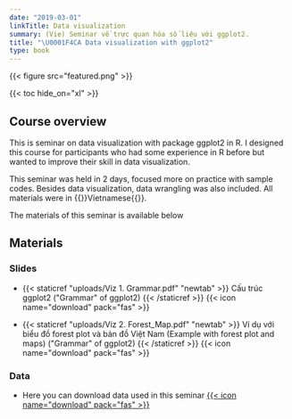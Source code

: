 ```yaml
---
date: "2019-03-01"
linkTitle: Data visualization
summary: (Vie) Seminar về trực quan hóa số liệu với ggplot2.
title: "\U0001F4CA Data visualization with ggplot2"
type: book
---
```


{{< figure src="featured.png" >}}

{{< toc hide_on="xl" >}}

## Course overview

This is seminar on data visualization with package ggplot2 in R. I designed this course for participants who had some experience in R before but wanted to improve their skill in data visualization. 


This seminar was held in 2 days, focused more on practice with sample codes. Besides data visualization, data wrangling was also included. All materials were in {{<hl>}}Vietnamese{{</hl>}}. 

The materials of this seminar is available below

## Materials

### Slides

* {{< staticref "uploads/Viz 1. Grammar.pdf" "newtab" >}} Cấu trúc ggplot2 ("Grammar" of ggplot2) {{< /staticref >}} {{< icon name="download" pack="fas" >}}


* {{< staticref "uploads/Viz 2. Forest_Map.pdf" "newtab" >}} Ví dụ với biểu đồ forest plot và bản đồ Việt Nam (Example with forest plot and maps) ("Grammar" of ggplot2) {{< /staticref >}} {{< icon name="download" pack="fas" >}}

### Data

* Here you can download data used in this seminar [{{< icon name="download" pack="fas" >}}](https://github.com/khuongquynhlong/online_cv/tree/master/Courses/3.%20Data%20visualization/Slides/Data)
